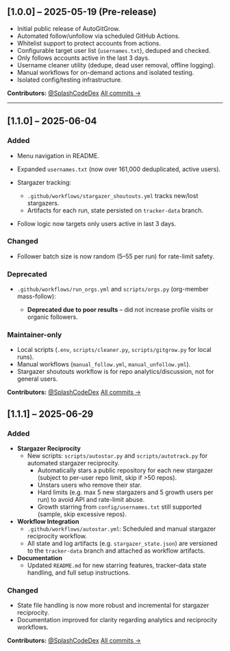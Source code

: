 ## \[1.0.0] – 2025-05-19 (Pre-release)

* Initial public release of AutoGitGrow.
* Automated follow/unfollow via scheduled GitHub Actions.
* Whitelist support to protect accounts from actions.
* Configurable target user list (`usernames.txt`), deduped and checked.
* Only follows accounts active in the last 3 days.
* Username cleaner utility (dedupe, dead user removal, offline logging).
* Manual workflows for on-demand actions and isolated testing.
* Isolated config/testing infrastructure.

**Contributors:**
[@SplashCodeDex](https://github.com/SplashCodeDex)
[All commits →](https://github.com/SplashCodeDex/AutoGitGrow/commits/1.0.0)

---

## \[1.1.0] – 2025-06-04

### Added

* Menu navigation in README.
* Expanded `usernames.txt` (now over 161,000 deduplicated, active users).
* Stargazer tracking:

  * `.github/workflows/stargazer_shoutouts.yml` tracks new/lost stargazers.
  * Artifacts for each run, state persisted on `tracker-data` branch.
* Follow logic now targets only users active in last 3 days.

### Changed

* Follower batch size is now random (5–55 per run) for rate-limit safety.

### Deprecated

* `.github/workflows/run_orgs.yml` and `scripts/orgs.py` (org-member mass-follow):

  * **Deprecated due to poor results** – did not increase profile visits or organic followers.

### Maintainer-only

* Local scripts (`.env`, `scripts/cleaner.py`, `scripts/gitgrow.py` for local runs).
* Manual workflows (`manual_follow.yml`, `manual_unfollow.yml`).
* Stargazer shoutouts workflow is for repo analytics/discussion, not for general users.

**Contributors:**
[@SplashCodeDex](https://github.com/SplashCodeDex)
[All commits →](https://github.com/SplashCodeDex/AutoGitGrow/commits/1.1.0)

## [1.1.1] – 2025-06-29

### Added

* **Stargazer Reciprocity**
  - New scripts: `scripts/autostar.py` and `scripts/autotrack.py` for automated stargazer reciprocity.
    - Automatically stars a public repository for each new stargazer (subject to per-user repo limit, skip if >50 repos).
    - Unstars users who remove their star.
    - Hard limits (e.g. max 5 new stargazers and 5 growth users per run) to avoid API and rate-limit abuse.
    - Growth starring from `config/usernames.txt` still supported (sample, skip excessive repos).
* **Workflow Integration**
  - `.github/workflows/autostar.yml`: Scheduled and manual stargazer reciprocity workflow.
  - All state and log artifacts (e.g. `stargazer_state.json`) are versioned to the `tracker-data` branch and attached as workflow artifacts.
* **Documentation**
  - Updated `README.md` for new starring features, tracker-data state handling, and full setup instructions.

### Changed

* State file handling is now more robust and incremental for stargazer reciprocity.
* Documentation improved for clarity regarding analytics and reciprocity workflows.

**Contributors:**
[@SplashCodeDex](https://github.com/SplashCodeDex)
[All commits →](https://github.com/SplashCodeDex/AutoGitGrow/commits/1.1.1)
